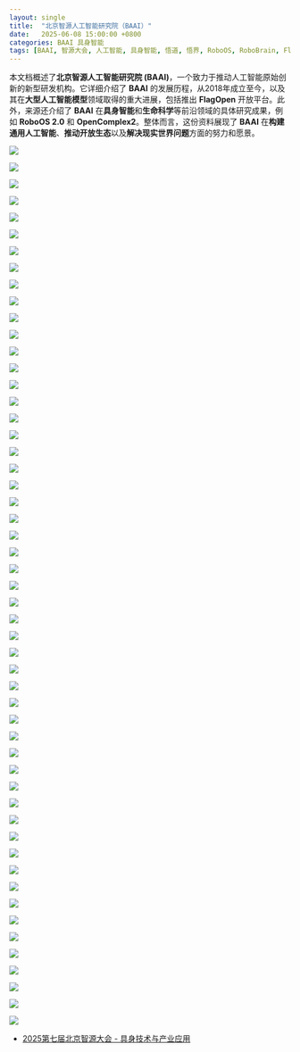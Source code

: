 ```yaml
---
layout: single
title:  "北京智源人工智能研究院（BAAI）"
date:   2025-06-08 15:00:00 +0800
categories: BAAI 具身智能
tags: [BAAI, 智源大会, 人工智能, 具身智能, 悟道, 悟界, RoboOS, RoboBrain, FlagOpen]
---
```


本文档概述了**北京智源人工智能研究院 (BAAI)**，一个致力于推动人工智能原始创新的新型研发机构。它详细介绍了 **BAAI** 的发展历程，从2018年成立至今，以及其在**大型人工智能模型**领域取得的重大进展，包括推出 **FlagOpen** 开放平台。此外，来源还介绍了 **BAAI** 在**具身智能**和**生命科学**等前沿领域的具体研究成果，例如 **RoboOS 2.0** 和 **OpenComplex2**。整体而言，这份资料展现了 **BAAI** 在**构建通用人工智能**、**推动开放生态**以及**解决现实世界问题**方面的努力和愿景。

<!--more-->

![](/images/2025/BAAI/BAAI/01.jpg)

![](/images/2025/BAAI/BAAI/02.jpg)

![](/images/2025/BAAI/BAAI/03.jpg)

![](/images/2025/BAAI/BAAI/04.jpg)

![](/images/2025/BAAI/BAAI/05.jpg)

![](/images/2025/BAAI/BAAI/06.jpg)

![](/images/2025/BAAI/BAAI/07.jpg)

![](/images/2025/BAAI/BAAI/08.jpg)

![](/images/2025/BAAI/BAAI/09.jpg)

![](/images/2025/BAAI/BAAI/10.jpg)

![](/images/2025/BAAI/BAAI/11.jpg)

![](/images/2025/BAAI/BAAI/12.jpg)

![](/images/2025/BAAI/BAAI/13.jpg)

![](/images/2025/BAAI/BAAI/14.jpg)

![](/images/2025/BAAI/BAAI/15.jpg)

![](/images/2025/BAAI/BAAI/16.jpg)

![](/images/2025/BAAI/BAAI/17.jpg)

![](/images/2025/BAAI/BAAI/18.jpg)

![](/images/2025/BAAI/BAAI/19.jpg)

![](/images/2025/BAAI/BAAI/20.jpg)

![](/images/2025/BAAI/BAAI/21.jpg)

![](/images/2025/BAAI/BAAI/22.jpg)

![](/images/2025/BAAI/BAAI/23.jpg)

![](/images/2025/BAAI/BAAI/24.jpg)

![](/images/2025/BAAI/BAAI/25.jpg)

![](/images/2025/BAAI/BAAI/26.jpg)

![](/images/2025/BAAI/BAAI/27.jpg)

![](/images/2025/BAAI/BAAI/28.jpg)

![](/images/2025/BAAI/BAAI/29.jpg)

![](/images/2025/BAAI/BAAI/30.jpg)

![](/images/2025/BAAI/BAAI/31.jpg)

![](/images/2025/BAAI/BAAI/32.jpg)

![](/images/2025/BAAI/BAAI/33.jpg)

![](/images/2025/BAAI/BAAI/34.jpg)

![](/images/2025/BAAI/BAAI/35.jpg)

![](/images/2025/BAAI/BAAI/36.jpg)

![](/images/2025/BAAI/BAAI/37.jpg)

![](/images/2025/BAAI/BAAI/38.jpg)

![](/images/2025/BAAI/BAAI/39.jpg)

![](/images/2025/BAAI/BAAI/40.jpg)

![](/images/2025/BAAI/BAAI/41.jpg)

![](/images/2025/BAAI/BAAI/42.jpg)

![](/images/2025/BAAI/BAAI/43.jpg)

![](/images/2025/BAAI/BAAI/44.jpg)

![](/images/2025/BAAI/BAAI/45.jpg)

![](/images/2025/BAAI/BAAI/46.jpg)

![](/images/2025/BAAI/BAAI/47.jpg)

![](/images/2025/BAAI/BAAI/48.jpg)

![](/images/2025/BAAI/BAAI/49.jpg)

![](/images/2025/BAAI/BAAI/50.jpg)

![](/images/2025/BAAI/BAAI/51.jpg)

![](/images/2025/BAAI/BAAI/52.jpg)

![](/images/2025/BAAI/BAAI/53.jpg)

- [2025第七届北京智源大会 - 具身技术与产业应用](https://www.bilibili.com/video/BV18tT1zjEnd/)
